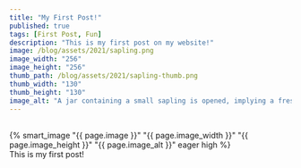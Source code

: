 ```yaml
---
title: "My First Post!"
published: true
tags: [First Post, Fun]
description: "This is my first post on my website!"
image: /blog/assets/2021/sapling.png
image_width: "256"
image_height: "256"
thumb_path: /blog/assets/2021/sapling-thumb.png
thumb_width: "130"
thumb_height: "130"
image_alt: "A jar containing a small sapling is opened, implying a fresh start full of potentials"
---
```


<br>
{% smart_image "{{ page.image }}" "{{ page.image_width }}" "{{ page.image_height }}" "{{ page.image_alt }}" eager high %}
<br>
This is my first post!
